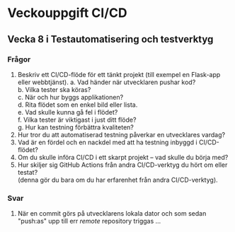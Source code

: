 # Veckouppgift CI/CD
## Vecka 8 i Testautomatisering och testverktyg

### Frågor
1. Beskriv ett CI/CD-flöde för ett tänkt projekt (till exempel en Flask-app eller
webbtjänst).
   a. Vad händer när utvecklaren pushar kod?  
   b. Vilka tester ska köras?  
   c. När och hur byggs applikationen?  
   d. Rita flödet som en enkel bild eller lista.  
   e. Vad skulle kunna gå fel i flödet?  
   f. Vilka tester är viktigast i just ditt flöde?  
   g. Hur kan testning förbättra kvaliteten?  
2. Hur tror du att automatiserad testning påverkar en utvecklares vardag?
3. Vad är en fördel och en nackdel med att ha testning inbyggd i CI/CD-flödet?
4. Om du skulle införa CI/CD i ett skarpt projekt – vad skulle du börja med?
5. Hur skiljer sig GitHub Actions från andra CI/CD-verktyg du hört om eller testat?  
   (denna gör du bara om du har erfarenhet från andra CI/CD-verktyg).
   
### Svar
1. När en commit görs på utvecklarens lokala dator och som sedan "push:as" upp till err _remote_ repository triggas ...
